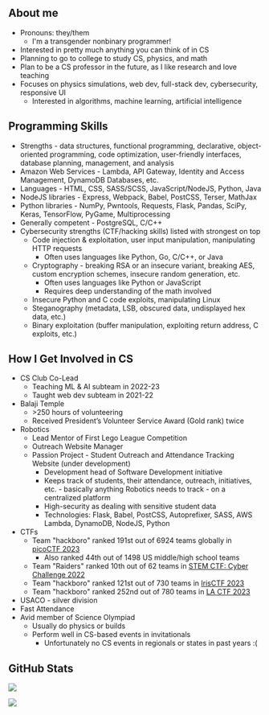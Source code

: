 ## About me
- Pronouns: they/them
  - I'm a transgender nonbinary programmer!
- Interested in pretty much anything you can think of in CS
- Planning to go to college to study CS, physics, and math
- Plan to be a CS professor in the future, as I like research and love teaching
- Focuses on physics simulations, web dev, full-stack dev, cybersecurity, responsive UI
  - Interested in algorithms, machine learning, artificial intelligence

## Programming Skills
- Strengths - data structures, functional programming, declarative, object-oriented programming, code optimization, user-friendly interfaces, database planning, management, and analysis
- Amazon Web Services - Lambda, API Gateway, Identity and Access Management, DynamoDB Databases, etc.
- Languages - HTML, CSS, SASS/SCSS, JavaScript/NodeJS, Python, Java
- NodeJS libraries - Express, Webpack, Babel, PostCSS, Terser, MathJax
- Python libraries - NumPy, Pwntools, Requests, Flask, Pandas, SciPy, Keras, TensorFlow, PyGame, Multiprocessing
- Generally competent - PostgreSQL, C/C++
- Cybersecurity strengths (CTF/hacking skills) listed with strongest on top
  - Code injection & exploitation, user input manipulation, manipulating HTTP requests
    - Often uses languages like Python, Go, C/C++, or Java
  - Cryptography - breaking RSA or an insecure variant, breaking AES, custom encryption schemes, insecure random generation, etc.
    - Often uses languages like Python or JavaScript
    - Requires deep understanding of the math involved
  - Insecure Python and C code exploits, manipulating Linux
  - Steganography (metadata, LSB, obscured data, undisplayed hex data, etc.)
  - Binary exploitation (buffer manipulation, exploiting return address, C exploits, etc.)

## How I Get Involved in CS
- CS Club Co-Lead
  - Teaching ML & AI subteam in 2022-23
  - Taught web dev subteam in 2021-22
- Balaji Temple
  - \>250 hours of volunteering
  - Received President’s Volunteer Service Award (Gold rank) twice
- Robotics
  - Lead Mentor of First Lego League Competition
  - Outreach Website Manager
  - Passion Project - Student Outreach and Attendance Tracking Website (under development)
    - Development head of Software Development initiative
    - Keeps track of students, their attendance, outreach, initiatives, etc. - basically anything Robotics needs to track - on a centralized platform
    - High-security as dealing with sensitive student data
    - Technologies: Flask, Babel, PostCSS, Autoprefixer, SASS, AWS Lambda, DynamoDB, NodeJS, Python
- CTFs
  - Team "hackboro" ranked 191st out of 6924 teams globally in [picoCTF 2023](https://picoctf.org/competitions/2023-spring.html)
    - Also ranked 44th out of 1498 US middle/high school teams
  - Team "Raiders" ranked 10th out of 62 teams in [STEM CTF: Cyber Challenge 2022](https://ctftime.org/event/1762)
  - Team "hackboro" ranked 121st out of 730 teams in [IrisCTF 2023](https://ctftime.org/event/1774/)
  - Team "hackboro" ranked 252nd out of 780 teams in [LA CTF 2023](https://ctftime.org/event/1732)
- USACO - silver division
- Fast Attendance
- Avid member of Science Olympiad
  - Usually do physics or builds
  - Perform well in CS-based events in invitationals
    - Unfortunately no CS events in regionals or states in past years :\(

## GitHub Stats
![](https://github-readme-stats.vercel.app/api/top-langs/?username=Endothermic-Dragon&size_weight=0.5&count_weight=0.5&layout=donut-vertical&hide=jupyter%20notebook&theme=synthwave)

![](https://github-readme-stats.vercel.app/api/?username=Endothermic-Dragon&theme=synthwave)

